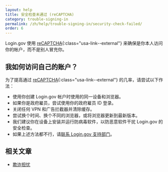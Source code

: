 ```yaml
---
layout: help
title: 安全检查未通过 (reCAPTCHA)
category: trouble-signing-in
permalink: /zh/help/trouble-signing-in/security-check-failed/
order: 6
---
```


Login.gov 使用 [reCAPTCHA](https://cloud.google.com/security/products/recaptcha){:class="usa-link--external"} 来确保是你本人访问你的帐户，而不是别人冒充你。

## 我如何访问自己的账户？

为了提高通过 [reCAPTCHA](https://cloud.google.com/security/products/recaptcha){:class="usa-link--external"} 的几率，请尝试以下作法：

- 使用你创建 Login.gov 帐户时使用的同一设备和浏览器。
- 如果你是政府雇员，尝试使用你的政府雇员 ID 登录。
- 关闭任何 VPN 和广告拦截器并清除缓存。
- 尝试换个时间、换个不同的浏览器，或将浏览器更新到最新版本。
- 我们建议你在设备上安装并运行防病毒软件，以防恶意软件干扰 Login.gov 的安全检查。
- 如果上述方法都不行，请[联系 Login.gov 支持部门](/zh/contact/)。

## 相关文章

* [欺诈担忧](#)
